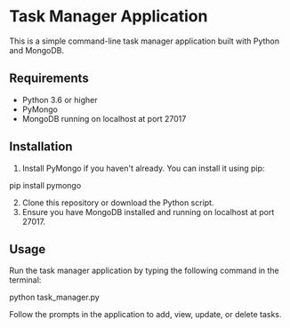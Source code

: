 # Task Manager Application

This is a simple command-line task manager application built with Python and MongoDB.

## Requirements

- Python 3.6 or higher
- PyMongo
- MongoDB running on localhost at port 27017

## Installation

1. Install PyMongo if you haven't already. You can install it using pip:

pip install pymongo

2. Clone this repository or download the Python script.
3. Ensure you have MongoDB installed and running on localhost at port 27017.

## Usage

Run the task manager application by typing the following command in the terminal:

python task_manager.py

Follow the prompts in the application to add, view, update, or delete tasks.
